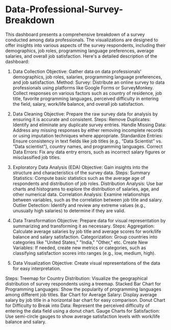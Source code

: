 # Data-Professional-Survey-Breakdown 

This dashboard presents a comprehensive breakdown of a survey conducted among data professionals. The visualizations are designed to offer insights into various aspects of the survey respondents, including their demographics, job roles, programming language preferences, average salaries, and overall job satisfaction. Here's a detailed description of the dashboard:

1. Data Collection
Objective: Gather data on data professionals' demographics, job roles, salaries, programming language preferences, and job satisfaction.
Method:
Survey: Distribute an online survey to data professionals using platforms like Google Forms or SurveyMonkey. Collect responses on various factors such as country of residence, job title, favorite programming languages, perceived difficulty in entering the field, salary, work/life balance, and overall job satisfaction.

2. Data Cleaning
Objective: Prepare the raw survey data for analysis by ensuring it is accurate and consistent.
Steps:
Remove Duplicates: Identify and eliminate any duplicate survey entries.
Handle Missing Data: Address any missing responses by either removing incomplete records or using imputation techniques where appropriate.
Standardize Entries: Ensure consistency in text fields like job titles (e.g., “Data Scientist” vs. “Data scientist”), country names, and programming languages.
Correct Data Errors: Fix any data entry errors, such as incorrect salary figures or misclassified job titles.

3. Exploratory Data Analysis (EDA)
Objective: Gain insights into the structure and characteristics of the survey data.
Steps:
Summary Statistics: Compute basic statistics such as the average age of respondents and distribution of job roles.
Distribution Analysis: Use bar charts and histograms to explore the distribution of salaries, age, and other numerical data.
Correlation Analysis: Examine relationships between variables, such as the correlation between job title and salary.
Outlier Detection: Identify and review any extreme values (e.g., unusually high salaries) to determine if they are valid.

4. Data Transformation
Objective: Prepare data for visual representation by summarizing and transforming it as necessary.
Steps:
Aggregation: Calculate average salaries by job title and average scores for work/life balance and salary satisfaction.
Categorization: Group countries into categories like "United States," "India," "Other," etc.
Create New Variables: If needed, create new metrics or categories, such as classifying satisfaction scores into ranges (e.g., low, medium, high).

5. Data Visualization
Objective: Create visual representations of the data for easy interpretation.

Steps:
Treemap for Country Distribution: Visualize the geographical distribution of survey respondents using a treemap.
Stacked Bar Chart for Programming Languages: Show the popularity of programming languages among different job titles.
Bar Chart for Average Salary: Display average salary by job title in a horizontal bar chart for easy comparison.
Donut Chart for Difficulty to Break into Data: Represent the perceived difficulty of entering the data field using a donut chart.
Gauge Charts for Satisfaction: Use semi-circle gauges to show average satisfaction levels with work/life balance and salary.

